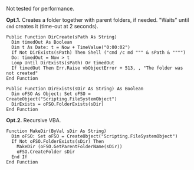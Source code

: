 Not tested for performance.

**Opt.1.** Creates a folder together with parent folders, if needed. 
"Waits" until `cmd` creates it (time-out at 2 seconds). 

```vba
Public Function DirCreate(sPath As String)
  Dim timedOut As Boolean
  Dim t As Date: t = Now + TimeValue("0:00:02")
  If Not DirExists(sPath) Then Shell ("cmd /c md """ & sPath & """")
  Do: timedOut = Now > t
  Loop Until DirExists(sPath) Or timedOut
  If timedOut Then Err.Raise vbObjectError + 513, , "The folder was not created"
End Function

Public Function DirExists(sDir As String) As Boolean
  Dim oFSO As Object: Set oFSO = CreateObject("Scripting.FileSystemObject")
  DirExists = oFSO.FolderExists(sDir)
End Function
```

**Opt.2.** Recursive VBA. 

```vba
Function MakeDir(ByVal sDir As String)
  Dim oFSO: Set oFSO = CreateObject("Scripting.FileSystemObject")
  If Not oFSO.FolderExists(sDir) Then
    MakeDir (oFSO.GetParentFolderName(sDir))
    oFSO.CreateFolder sDir
  End If
End Function
```

